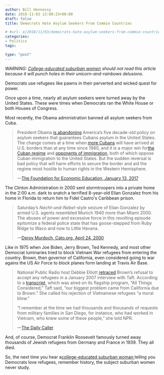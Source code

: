 ```yaml
---
author: Bill Hennessy
date: 2018-11-03 13:09:23+00:00
draft: false
title: Democrats Hate Asylum Seekers From Commie Countries

# #url: e/2018/11/03/democrats-hate-asylum-seekers-from-commie-countries/
categories:
- Politics
tags:

type: "post"
---
```





_WARNING: [College-educated suburban women](https://www.hennessysview.com/2018/10/20/are-these-woman-as-stupid-as-they-say/) should not read this article because it will punch holes in their unicorn-and-rainbows delusions._







Democrats use refugees like pawns in their perverted and wicked quest for power.







Once upon a time, nearly all asylum seekers were turned away by the United States. These were times when Democrats ran the White House or both Houses of Congress.







Most recently, the Obama administration banned all asylum seekers from Cuba.







> President Obama [is abandoning](https://www.whitehouse.gov/the-press-office/2017/01/12/statement-president-cuban-immigration-policy) America’s five decade-old policy on asylum seekers that guarantees Cubans asylum in the United States. The change comes at a time when [more Cubans](https://www.cato.org/blog/dont-exaggerate-cuban-immigration-surge) will have arrived at U.S. borders than at any time since 1980, and it is a major win for[the Cuban regime](https://www.mcclatchydc.com/news/politics-government/white-house/article96027992.html) and [opponents of immigration](https://cis.org/A-Pen-and-a-Phone-79-immigration-actions-the-next-president-can-take), both of which oppose Cuban immigration to the United States. But the sudden reversal is bad policy that will harm efforts to secure the border and aid the regime most hostile to human rights in the Western Hemisphere.
> 
> —[The Foundation for Economic Education, January 13, 2017](https://www.valuewalk.com/2017/01/cuban-asylum-seekers/)







The Clinton Administration in 2000 sent stormtroopers into a private home in the 2:00 a.m. dark to snatch a terrified 8-year-old Elian Gonzalez from his home in Florida to return him to Fidel Castro's Caribbean prison.







> Saturday’s _Nacht-und-Nebel_-style seizure of Elian Gonzalez by armed U.S. agents resembled Munich 1940 more than Miami 2000. The abuses of power and excessive force in this revolting episode epitomize a federal police state that has goose-stepped from Ruby Ridge to Waco and now to Little Havana.
> 
> —[Deroy Murdoch, Cato.org, April 24, 2000](https://www.cato.org/publications/commentary/clinton-regime-outdoes-itself-snatching-elian-gonzalez)







Like in 1975 when Joe Biden, Jerry Brown, Ted Kennedy, and most other Democrat luminaries tried to block Vietnam War refugees from entering the country. Brown, then governor of California, even considered going to war agains the US Air Force to block planes form landing at Travis Air Base.







> National Public Radio host Debbie Elliott [retraced](https://www.npr.org/templates/story/story.php?storyId=6855407) Brown’s refusal to accept any refugees in a January 2007 interview with Taft. According to a [transcript](https://www.npr.org/templates/story/story.php?storyId=6855407), which was aired on its flagship program, “All Things Considered,” Taft said, “our biggest problem came from California due to Brown.” She called his rejection of Vietnamese refugees “a moral blow.”
> 
> “I remember at the time we had thousands and thousands of requests from military families in San Diego, for instance, who had worked in Vietnam, who knew some of these people,” she told NPR.
> 
> —[The Daily Caller](https://dailycaller.com/2017/01/29/flashback-when-liberal-democrats-opposed-refugees-and-even-orphans/)







And, of course, Democrat Franklin Roosevelt famously turned away thousands of Jewish refugees from Germany and France in 1939. They all died.







So, the next time you hear a[college-educated suburban woman ](https://www.hennessysview.com/2018/10/20/are-these-woman-as-stupid-as-they-say/)telling you Democrats love refugees, remember history, the subject suburban women never study. 




